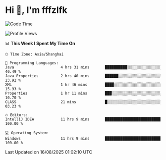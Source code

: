 # Hi 👋, I'm fffzlfk

<!--START_SECTION:waka-->
![Code Time](http://img.shields.io/badge/Code%20Time-1%2C322%20hrs%2020%20mins-blue)

![Profile Views](http://img.shields.io/badge/Profile%20Views-0-blue)

📊 **This Week I Spent My Time On** 

```text
🕑︎ Time Zone: Asia/Shanghai

💬 Programming Languages: 
Java                     4 hrs 31 mins       ██████████░░░░░░░░░░░░░░░   40.49 % 
Java Properties          2 hrs 40 mins       ██████░░░░░░░░░░░░░░░░░░░   23.92 % 
XML                      1 hr 46 mins        ████░░░░░░░░░░░░░░░░░░░░░   15.93 % 
Properties               1 hr 11 mins        ███░░░░░░░░░░░░░░░░░░░░░░   10.70 % 
CLASS                    21 mins             █░░░░░░░░░░░░░░░░░░░░░░░░   03.23 % 

🔥 Editors: 
IntelliJ IDEA            11 hrs 9 mins       █████████████████████████   100.00 % 

💻 Operating System: 
Windows                  11 hrs 9 mins       █████████████████████████   100.00 % 
```


 Last Updated on 16/08/2025 01:02:10 UTC
<!--END_SECTION:waka-->
